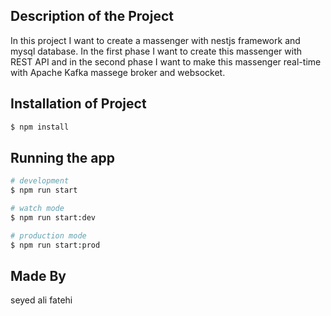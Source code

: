 ## Description of the Project

In this project I want to create a massenger with nestjs framework and mysql database. In the first phase I want to create this massenger with REST API and in the second phase I want to make this massenger real-time with Apache Kafka massege broker and websocket.

## Installation of Project

```bash
$ npm install
```

## Running the app

```bash
# development
$ npm run start

# watch mode
$ npm run start:dev

# production mode
$ npm run start:prod
```

## Made By
seyed ali fatehi
